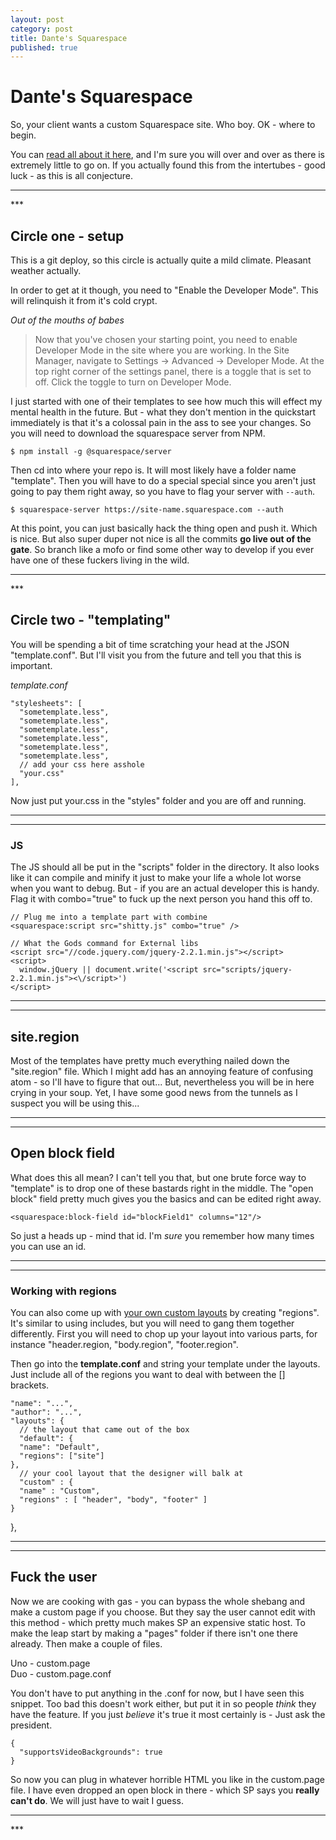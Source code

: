```yaml
---
layout: post
category: post
title: Dante's Squarespace
published: true
---
```


# Dante's Squarespace #

So, your client wants a custom Squarespace site. Who boy. OK - where to begin.

You can [read all about it here](https://developers.squarespace.com/quick-start), and I'm sure you will over and over as there is extremely little to go on. If you actually found this from the intertubes - good luck - as this is all conjecture.

<hr class="rule">
***

## Circle one - setup ##

This is a git deploy, so this circle is actually quite a mild climate. Pleasant weather actually.

In order to get at it though, you need to "Enable the Developer Mode". This will relinquish it from it's cold crypt.

*Out of the mouths of babes*

> Now that you've chosen your starting point, you need to enable Developer Mode in the site where you are working. In the Site Manager, navigate to Settings -> Advanced -> Developer Mode. At the top right corner of the settings panel, there is a toggle that is set to off. Click the toggle to turn on Developer Mode.

I just started with one of their templates to see how much this will effect my mental health in the future. But - what they don't mention in the quickstart immediately is that it's a colossal pain in the ass to see your changes. So you will need to download the squarespace server from NPM.

    $ npm install -g @squarespace/server

Then cd into where your repo is. It will most likely have a folder name "template". Then you will have to do a special special since you aren't just going to pay them right away, so you have to flag your server with `--auth`.

    $ squarespace-server https://site-name.squarespace.com --auth

At this point, you can just basically hack the thing open and push it. Which is nice. But also super duper not nice is all the commits **go live out of the gate**. So branch like a mofo or find some other way to develop if you ever have one of these fuckers living in the wild.


<hr class="rule">
***

## Circle two - "templating" ##

You will be spending a bit of time scratching your head at the JSON "template.conf". But I'll visit you from the future and tell you that this is important.

*template.conf*

    "stylesheets": [
      "sometemplate.less",
      "sometemplate.less",
      "sometemplate.less",
      "sometemplate.less",
      "sometemplate.less",
      "sometemplate.less",
      // add your css here asshole
      "your.css"
    ],

Now just put your.css in the "styles" folder and you are off and running.

***
***

### JS ###

The JS should all be put in the "scripts" folder in the directory. It also looks like it can compile and minify it just to make your life a whole lot worse when you want to debug. But - if you are an actual developer this is handy. Flag it with combo="true" to fuck up the next person you hand this off to.

    // Plug me into a template part with combine
    <squarespace:script src="shitty.js" combo="true" />

    // What the Gods command for External libs
    <script src="//code.jquery.com/jquery-2.2.1.min.js"></script>
    <script>
      window.jQuery || document.write('<script src="scripts/jquery-2.2.1.min.js"><\/script>')
    </script>

***
***

## site.region ##

Most of the templates have pretty much everything nailed down the "site.region" file. Which I might add has an annoying feature of confusing atom - so I'll have to figure that out... But, nevertheless you will be in here crying in your soup. Yet, I have some good news from the tunnels as I suspect you will be using this...

***
***

## Open block field ##

What does this all mean? I can't tell you that, but one brute force way to "template" is to drop one of these bastards right in the middle. The "open block" field pretty much gives you the basics and can be edited right away.

    <squarespace:block-field id="blockField1" columns="12"/>

So just a heads up - mind that id. I'm *sure* you remember how many times you can use an id.

***
***

### Working with regions ###

You can also come up with [your own custom layouts](https://developers.squarespace.com/layouts-regions/) by creating "regions". It's similar to using includes, but you will need to gang them together differently. First you will need to chop up your layout into various parts, for instance "header.region, "body.region", "footer.region".

Then go into the **template.conf** and string your template under the layouts. Just include all of the regions you want to deal with between the [] brackets.

    "name": "...",
    "author": "...",
    "layouts": {
      // the layout that came out of the box
      "default": {
      "name": "Default",
      "regions": ["site"]
    },
      // your cool layout that the designer will balk at
      "custom" : {
      "name" : "Custom",
      "regions" : [ "header", "body", "footer" ]
    }
  },

***
***

## Fuck the user ##

Now we are cooking with gas - you can bypass the whole shebang and make a custom page if you choose. But they say the user cannot edit with this method - which pretty much makes SP an expensive static host. To make the leap start by making a "pages" folder if there isn't one there already. Then make a couple of files.

Uno - custom.page  
Duo - custom.page.conf  

You don't have to put anything in the .conf for now, but I have seen this snippet. Too bad this doesn't work either, but put it in so people *think* they have the feature. If you just *believe* it's true it most certainly is - Just ask the president.

    {
      "supportsVideoBackgrounds": true
    }

So now you can plug in whatever horrible HTML you like in the custom.page file. I have even dropped an open block in there - which SP says you **really can't do**. We will just have to wait I guess.

<hr class="rule">
***
